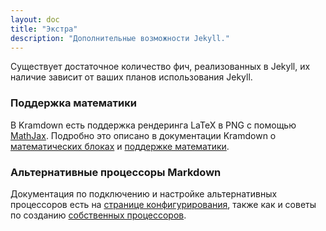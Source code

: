 ```yaml
---
layout: doc
title: "Экстра"
description: "Дополнительные возможности Jekyll."
---
```

Существует достаточное количество фич, реализованных в Jekyll, их наличие зависит от ваших планов использования Jekyll.

### Поддержка математики

В Kramdown есть поддержка рендеринга LaTeX в PNG с помощью [MathJax](http://www.mathjax.org/). Подробно это описано в документации Kramdown  о [математических блоках](http://kramdown.gettalong.org/syntax.html#math-blocks) и [поддержке математики](http://kramdown.gettalong.org/converter/html.html#math-support).

### Альтернативные процессоры Markdown

Документация по подключению и настройке альтернативных процессоров есть на [странице конфигурирования](/documentation/06_configuration.html#markdown-options), также как и советы по созданию [собственных процессоров](/documentation/06_configuration.html#custom-markdown-processors).
